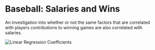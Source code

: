 # Baseball: Salaries and Wins
An investigation into whether or not the same factors that are correlated with players contributions to winning games are also correlated with salaries.

![Linear Regression Coefficients](/Users/blemieux/Documents/Udacity/P2/images/coefficients.png)
